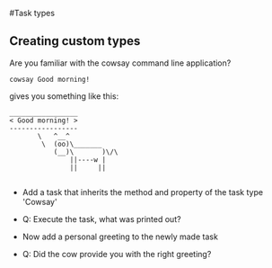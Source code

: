 #Task types

## Creating custom types

Are you familiar with the cowsay command line application?

`cowsay Good morning!`

gives you something like this:

```
_________________ 
< Good morning! >
----------------- 
       \   ^__^
        \  (oo)\_______
           (__)\       )\/\
               ||----w |
               ||     ||
               
```

- Add a task that inherits the method and property of the task type 'Cowsay'
- Q: Execute the task, what was printed out?

- Now add a personal greeting to the newly made task
- Q: Did the cow provide you with the right greeting?

